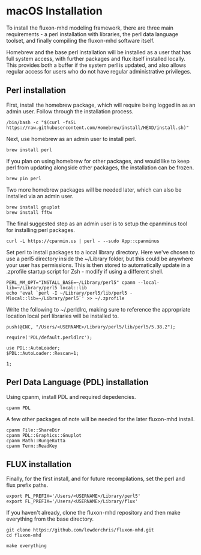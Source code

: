 # macOS Installation

To install the fluxon-mhd modeling framework, there are three main requirements - a perl installation with libraries, the perl data language toolset, and finally compiling the fluxon-mhd software itself.

Homebrew and the base perl installation will be installed as a user that has full system access, with further packages and flux itself installed locally. This provides both a buffer if the system perl is updated, and also allows regular access for users who do not have regular administrative privileges.

## Perl installation

First, install the homebrew package, which will require being logged in as an admin user. Follow through the installation process.
```shell
/bin/bash -c "$(curl -fsSL https://raw.githubusercontent.com/Homebrew/install/HEAD/install.sh)"
```

Next, use homebrew as an admin user to install perl.
```shell
brew install perl
```

If you plan on using homebrew for other packages, and would like to keep perl from updating alongside other packages, the installation can be frozen.
```shell
brew pin perl
```

Two more homebrew packages will be needed later, which can also be installed via an admin user.
```shell
brew install gnuplot
brew install fftw
```

The final suggested step as an admin user is to setup the cpanminus tool for installing perl packages.
```shell
curl -L https://cpanmin.us | perl - --sudo App::cpanminus
```

Set perl to install packages to a local library directory. Here we've chosen to use a perl5 directory inside the ~/Library folder, but this could be anywhere your user has permissions. This is then stored to automatically update in a .zprofile startup script for Zsh - modify if using a different shell.
```shell
PERL_MM_OPT="INSTALL_BASE=~/Library/perl5" cpanm --local-lib=~/Library/perl5 local::lib
echo 'eval `perl -I ~/Library/perl5/lib/perl5 -Mlocal::lib=~/Library/perl5`' >> ~/.zprofile
```

Write the following to ~/.perldlrc, making sure to reference the appropriate location local perl libraries will be installed to.
```shell
push(@INC, "/Users/<USERNAME>/Library/perl5/lib/perl5/5.38.2");

require('PDL/default.perldlrc');

use PDL::AutoLoader;
$PDL::AutoLoader::Rescan=1;

1;

```

## Perl Data Language (PDL) installation

Using cpanm, install PDL and required depedencies.
```shell
cpanm PDL
```

A few other packages of note will be needed for the later fluxon-mhd install.
```shell
cpanm File::ShareDir
cpanm PDL::Graphics::Gnuplot
cpanm Math::RungeKutta
cpanm Term::ReadKey
```

## FLUX installation

Finally, for the first install, and for future recompilations, set the perl and flux prefix paths.
```shell
export PL_PREFIX='/Users/<USERNAME>/Library/perl5'
export FL_PREFIX='/Users/<USERNAME>/Library/flux'
```

If you haven't already, clone the fluxon-mhd repository and then make everything from the base directory.
```shell
git clone https://github.com/lowderchris/fluxon-mhd.git
cd fluxon-mhd

make everything
```
